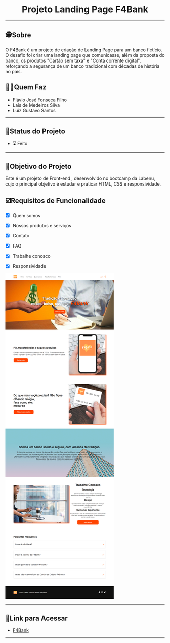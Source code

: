 <h1 align="center">
     Projeto Landing Page F4Bank
</h1>

---
##  🕵Sobre

 O F4Bank é um projeto de criação de Landing Page para um banco fictício. O desafio foi criar uma landing page que comunicasse, além da proposta do banco, os produtos "Cartão sem taxa" e "Conta corrente digital", reforçando a segurança de um banco tradicional com décadas de história no país.


##  👩🏾Quem Faz 

 - Flávio José Fonseca Filho
 - Laís de Medeiros Silva
 - Luiz Gustavo Santos
 
---

##  🧭Status do Projeto

 - ⌛ Feito

---

##  🎯Objetivo do Projeto

Este é um projeto de Front-end , desenvolvido no bootcamp da Labenu, cujo o principal objetivo é estudar e praticar HTML, CSS e responsividade. 


## ☑️Requisitos de Funcionalidade

- [x] Quem somos
- [x] Nossos produtos e serviços
- [x] Contato
- [x] FAQ
- [x] Trabalhe conosco
- [x] Responsividade


<p>
<img src="./F4Bank/img/pagina-f4bank.png"/>
</p>


---

## 🔗Link para Acessar

- [F4Bank](https://flashy-scene.surge.sh)

---
